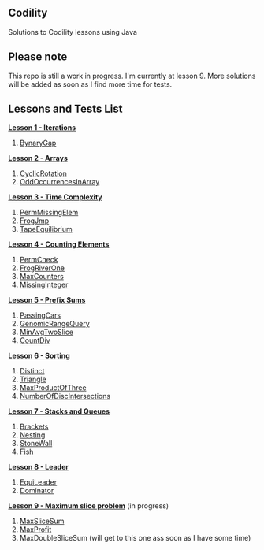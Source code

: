 ## Codility ##
Solutions to Codility lessons using Java

## Please note ##
This repo is still a work in progress. I'm currently at lesson 9.
More solutions will be added as soon as I find more time for tests.

## Lessons and Tests List ##

[**Lesson 1 - Iterations**](https://github.com/slobodanantonijevic/Codility/tree/master/Codility/src/Lesson1Iterations)
1. [BynaryGap](https://github.com/slobodanantonijevic/Codility/blob/master/Codility/src/Lesson1Iterations/BinaryGap.java)

[**Lesson 2 - Arrays**](https://github.com/slobodanantonijevic/Codility/tree/master/Codility/src/Lesson2Arrays)
1. [CyclicRotation](https://github.com/slobodanantonijevic/Codility/blob/master/Codility/src/Lesson2Arrays/CyclicRotation.java)
2. [OddOccurrencesInArray](https://github.com/slobodanantonijevic/Codility/blob/master/Codility/src/Lesson2Arrays/OddOccurrencesInArray.java)

[**Lesson 3 - Time Complexity**](https://github.com/slobodanantonijevic/Codility/tree/master/Codility/src/Lesson3TimeComplexity)
1. [PermMissingElem](https://github.com/slobodanantonijevic/Codility/blob/master/Codility/src/Lesson3TimeComplexity/PermMissingElem.java)
2. [FrogJmp](https://github.com/slobodanantonijevic/Codility/blob/master/Codility/src/Lesson3TimeComplexity/FrogJmp.java)
3. [TapeEquilibrium](https://github.com/slobodanantonijevic/Codility/blob/master/Codility/src/Lesson3TimeComplexity/TapeEquilibrium.java)

[**Lesson 4 - Counting Elements**](https://github.com/slobodanantonijevic/Codility/tree/master/Codility/src/Lesson4CountingElements)
1. [PermCheck](https://github.com/slobodanantonijevic/Codility/blob/master/Codility/src/Lesson4CountingElements/PermCheck.java)
2. [FrogRiverOne](https://github.com/slobodanantonijevic/Codility/blob/master/Codility/src/Lesson4CountingElements/FrogRiverOne.java)
3. [MaxCounters](https://github.com/slobodanantonijevic/Codility/blob/master/Codility/src/Lesson4CountingElements/MaxCounters.java)
4. [MissingInteger](https://github.com/slobodanantonijevic/Codility/blob/master/Codility/src/Lesson4CountingElements/MissingInteger.java)

[**Lesson 5 - Prefix Sums**](https://github.com/slobodanantonijevic/Codility/tree/master/Codility/src/Lesson5PrefixSums)
1. [PassingCars](https://github.com/slobodanantonijevic/Codility/blob/master/Codility/src/Lesson5PrefixSums/PassingCars.java)
2. [GenomicRangeQuery](https://github.com/slobodanantonijevic/Codility/blob/master/Codility/src/Lesson5PrefixSums/GenomicRangeQuery.java)
3. [MinAvgTwoSlice](https://github.com/slobodanantonijevic/Codility/blob/master/Codility/src/Lesson5PrefixSums/MinAvgTwoSlice.java)
4. [CountDiv](https://github.com/slobodanantonijevic/Codility/blob/master/Codility/src/Lesson5PrefixSums/CountDiv.java)

[**Lesson 6 - Sorting**](https://github.com/slobodanantonijevic/Codility/tree/master/Codility/src/Lesson6Sorting)
1. [Distinct](https://github.com/slobodanantonijevic/Codility/blob/master/Codility/src/Lesson6Sorting/Distinct.java)
2. [Triangle](https://github.com/slobodanantonijevic/Codility/blob/master/Codility/src/Lesson6Sorting/Triangle.java)
3. [MaxProductOfThree](https://github.com/slobodanantonijevic/Codility/blob/master/Codility/src/Lesson6Sorting/MaxProductOfThree.java)
4. [NumberOfDiscIntersections](https://github.com/slobodanantonijevic/Codility/blob/master/Codility/src/Lesson6Sorting/NumberOfDiscIntersections.java)

[**Lesson 7 - Stacks and Queues**](https://github.com/slobodanantonijevic/Codility/tree/master/Codility/src/Lesson7StacksAndQueues)
1. [Brackets](https://github.com/slobodanantonijevic/Codility/blob/master/Codility/src/Lesson7StacksAndQueues/Brackets.java)
2. [Nesting](https://github.com/slobodanantonijevic/Codility/blob/master/Codility/src/Lesson7StacksAndQueues/Nesting.java)
3. [StoneWall](https://github.com/slobodanantonijevic/Codility/blob/master/Codility/src/Lesson7StacksAndQueues/StoneWall.java)
4. [Fish](https://github.com/slobodanantonijevic/Codility/blob/master/Codility/src/Lesson7StacksAndQueues/Fish.java)

[**Lesson 8 - Leader**](https://github.com/slobodanantonijevic/Codility/tree/master/Codility/src/Lesson8Leader)
1. [EquiLeader](https://github.com/slobodanantonijevic/Codility/blob/master/Codility/src/Lesson8Leader/EquiLeader.java)
2. [Dominator](https://github.com/slobodanantonijevic/Codility/blob/master/Codility/src/Lesson8Leader/Dominator.java)

[**Lesson 9 - Maximum slice problem**](https://github.com/slobodanantonijevic/Codility/tree/master/Codility/src/Lesson9MaximumSliceProblem) (in progress)
1. [MaxSliceSum](https://github.com/slobodanantonijevic/Codility/blob/master/Codility/src/Lesson9MaximumSliceProblem/MaxSliceSum.java)
2. [MaxProfit](https://github.com/slobodanantonijevic/Codility/blob/master/Codility/src/Lesson9MaximumSliceProblem/MaxProfit.java)
3. MaxDoubleSliceSum (will get to this one ass soon as I have some time)